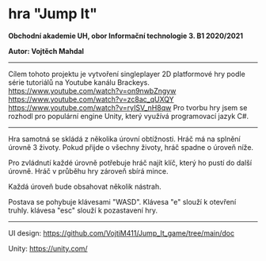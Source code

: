 # hra "Jump It"
**Obchodní akademie UH, obor Informační technologie 3. B1 2020/2021**

**Autor: Vojtěch Mahdal**
***
Cílem tohoto projektu je vytvoření singleplayer 2D platformové hry podle série tutoriálů na Youtube kanálu Brackeys.
https://www.youtube.com/watch?v=on9nwbZngyw
https://www.youtube.com/watch?v=zc8ac_qUXQY
https://www.youtube.com/watch?v=ryISV_nH8qw
Pro tvorbu hry jsem se rozhodl pro populární engine Unity, který využívá programovací jazyk C#. 
***
Hra samotná se skládá z několika úrovní obtížnosti. Hráč má na splnění úrovně 3 životy. Pokud přijde o všechny životy, hráč spadne o úroveň níže.

Pro zvládnutí každé úrovně potřebuje hráč najít klíč, který ho pustí do další úrovně. Hráč v průběhu hry zároveň sbírá mince.

Každá úroveň bude obsahovat několik nástrah.

Postava se pohybuje klávesami "WASD". Klávesa "e" slouží k otevření truhly. klávesa "esc" slouží k pozastavení hry.
***
UI design: https://github.com/VojtiM411/Jump_It_game/tree/main/doc

Unity: https://unity.com/

